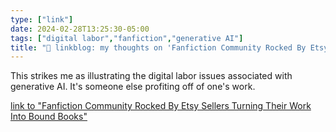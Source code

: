 ```yaml
---
type: ["link"]
date: 2024-02-28T13:25:30-05:00
tags: ["digital labor","fanfiction","generative AI"]
title: "🔗 linkblog: my thoughts on 'Fanfiction Community Rocked By Etsy Sellers Turning Their Work Into Bound Books'"
---
```

This strikes me as illustrating the digital labor issues associated with generative AI. It's someone else profiting off of one's work.

[link to "Fanfiction Community Rocked By Etsy Sellers Turning Their Work Into Bound Books"](https://www.404media.co/fanfiction-community-roiled-by-etsy-sellers-turning-their-work-into-bound-books/)
